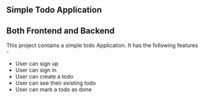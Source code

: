 ## Simple Todo Application
## Both Frontend and Backend

This project contains a simple todo Application.
It has the following features -

- User can sign up
- User can sign in 
- User can create a todo
- User can see their existing todo
- User can mark a todo as done